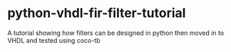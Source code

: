 # python-vhdl-fir-filter-tutorial
A tutorial showing how filters can be designed in python then moved in to VHDL and tested using coco-tb
